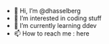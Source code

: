 - 👋 Hi, I’m @dhasselberg
- 👀 I’m interested in coding stuff
- 🌱 I’m currently learning ddev
- 📫 How to reach me : here

<!---
dhasselberg/dhasselberg is a ✨ special ✨ repository because its `README.md` (this file) appears on your GitHub profile.
You can click the Preview link to take a look at your changes.
--->
